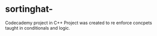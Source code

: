 # sortinghat-
Codecademy project in C++ 
Project was created to re enforce concpets taught in conditionals and logic. 
